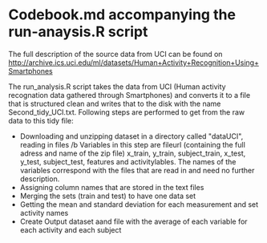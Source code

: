 # Codebook.md accompanying the run-anaysis.R script

The full description of the source data from UCI can be found on http://archive.ics.uci.edu/ml/datasets/Human+Activity+Recognition+Using+Smartphones

The run_analysis.R script takes the data from UCI (Human activity recognation data gathered through Smartphones) and converts it to a file that is structured clean and writes that to the disk with the name Second_tidy_UCI.txt.
Following steps are performed to get from the raw data to this tidy file:
* Downloading and unzipping dataset in a directory called "dataUCI", reading in files
/b Variables in this step are fileurl (containing the full adress and name of the zip file) x_train,  y_train, subject_train, x_test, y_test, subject_test, features and activitylables. The names of the variables correspond with the files that are read in and need no further description.  
* Assigning column names that are stored in the text files
* Merging the sets (train and test) to have one data set
* Getting the mean and standard deviation for each measurement and set activity names
* Create Output dataset aand file with the average of each variable for each activity and each subject

